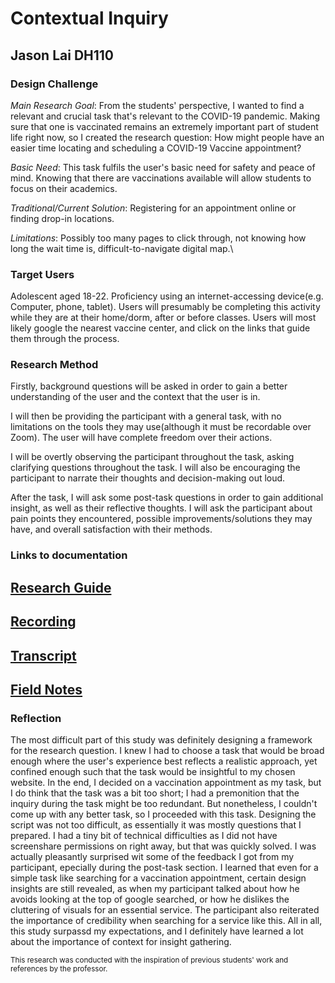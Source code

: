 # Contextual Inquiry
## Jason Lai DH110

### Design Challenge
*Main Research Goal*: 
From the students' perspective, I wanted to find a relevant and crucial task that's relevant to the COVID-19 pandemic. Making sure that one is vaccinated remains an extremely important part of student life right now, so I created the research question:
How might people have an easier time locating and scheduling a COVID-19 Vaccine appointment?

*Basic Need*: This task fulfils the user's basic need for safety and peace of mind. Knowing that there are vaccinations available will allow students to focus on their academics.

*Traditional/Current Solution*: Registering for an appointment online or finding drop-in locations.

*Limitations*: Possibly too many pages to click through, not knowing how long the wait time is, difficult-to-navigate digital map.\

### Target Users
Adolescent aged 18-22. Proficiency using an internet-accessing device(e.g. Computer, phone, tablet). Users will presumably be completing this activity while they are at their home/dorm, after or before classes. Users will most likely google the nearest vaccine center, and click on the links that guide them through the process.

### Research Method
Firstly, background questions will be asked in order to gain a better understanding of the user and the context that the user is in. 


I will then be providing the participant with a general task, with no limitations on the tools they may use(although it must be recordable over Zoom). The user will have complete freedom over their actions.

I will be overtly observing the participant throughout the task, asking clarifying questions throughout the task. I will also be encouraging the participant to narrate their thoughts and decision-making out loud.

After the task, I will ask some post-task questions in order to gain additional insight, as well as their reflective thoughts. I will ask the participant about pain points they encountered, possible improvements/solutions they may have, and overall satisfaction with their methods.

### Links to documentation
## [Research Guide](https://docs.google.com/document/d/1d2IvysGsyIikkYXqzTV34zb4kAVRVivadgUgsdSz54I/edit?usp=sharing)
## [Recording](https://drive.google.com/file/d/1KcV7krnwemRRCN2h76kC4w-tR_fT6kH3/view?usp=sharing)
## [Transcript](https://docs.google.com/document/d/12GttbvghVWZKwHS0YkK967lrhTUNU4bJKrxzU-og9mA/edit?usp=sharing)
## [Field Notes](https://drive.google.com/file/d/1eWcN_UC4nANl8vc28__WJwQqHZ1xCdBP/view?usp=sharing)

### Reflection
The most difficult part of this study was definitely designing a framework for the research question. I knew I had to choose a task that would be broad enough where the user's experience best reflects a realistic approach, yet confined enough such that the task would be insightful to my chosen website. In the end, I decided on a vaccination appointment as my task, but I do think that the task was a bit too short; I had a premonition that the inquiry during the task might be too redundant. But nonetheless, I couldn't come up with any better task, so I proceeded with this task. Designing the script was not too difficult, as essentially it was mostly questions that I prepared. I had a tiny bit of technical difficulties as I did not have screenshare permissions on right away, but that was quickly solved. I was actually pleasantly surprised wit some of the feedback I got from my participant, epecially during the post-task section. I learned that even for a simple task like searching for a vaccination appointment, certain design insights are still revealed, as when my participant talked about how he avoids looking at the top of google searched, or how he dislikes the cluttering of visuals for an essential service. The participant also reiterated the importance of credibility when searching for a service like this. All in all, this study surpassd my expectations, and I definitely have learned a lot about the importance of context for insight gathering.

<sub>This research was conducted with the inspiration of previous students' work and references by the professor.</sub>
